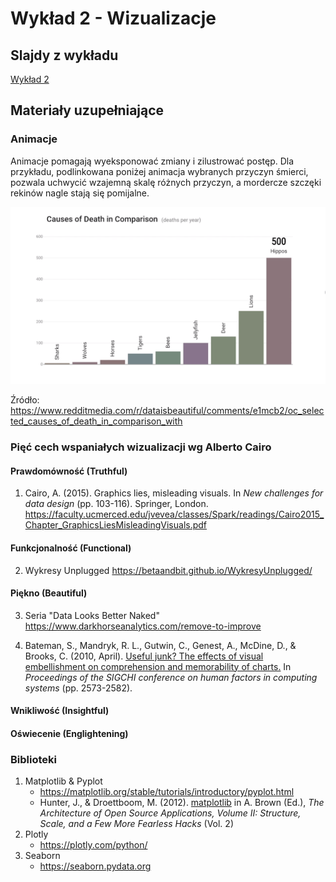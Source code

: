 # Wykład 2 - Wizualizacje

## Slajdy z wykładu

[Wykład 2](wyklad2.pdf)

## Materiały uzupełniające

### Animacje

Animacje pomagają wyeksponować zmiany i zilustrować postęp. Dla przykładu, podlinkowana poniżej animacja wybranych przyczyn śmierci, pozwala uchwycić wzajemną skalę różnych przyczyn, a mordercze szczęki rekinów nagle stają się pomijalne. 

<a href="https://www.redditmedia.com/r/dataisbeautiful/comments/e1mcb2/oc_selected_causes_of_death_in_comparison_with"><img src="selected_causes_of_death.png" alt="Selected Causes of Death in Comparison with the No. 1 Cause" /></a>

Źródło: https://www.redditmedia.com/r/dataisbeautiful/comments/e1mcb2/oc_selected_causes_of_death_in_comparison_with



### Pięć cech wspaniałych wizualizacji wg Alberto Cairo 

#### Prawdomówność (Truthful)

1. Cairo, A. (2015). Graphics lies, misleading visuals. In *New challenges for data design* (pp. 103-116). Springer, London. https://faculty.ucmerced.edu/jvevea/classes/Spark/readings/Cairo2015_Chapter_GraphicsLiesMisleadingVisuals.pdf 

#### Funkcjonalność (Functional)

2. Wykresy Unplugged https://betaandbit.github.io/WykresyUnplugged/ 

#### Piękno (Beautiful)

3. Seria "Data Looks Better Naked" https://www.darkhorseanalytics.com/remove-to-improve 

4. Bateman, S., Mandryk, R. L., Gutwin, C., Genest, A., McDine, D., & Brooks, C. (2010, April). [Useful junk? The effects of visual embellishment on comprehension and memorability of charts.](https://www.researchgate.net/publication/221517808_Useful_Junk_The_effects_of_visual_embellishment_on_comprehension_and_memorability_of_charts ) In *Proceedings of the SIGCHI conference on human factors in computing systems* (pp. 2573-2582).  

#### Wnikliwość (Insightful)

#### Oświecenie (Englightening)

### Biblioteki

1. Matplotlib & Pyplot
   * https://matplotlib.org/stable/tutorials/introductory/pyplot.html 
   * Hunter, J., & Droettboom, M. (2012). [matplotlib](http://www.aosabook.org/en/matplotlib.html) in A. Brown (Ed.), *The Architecture of Open Source Applications, Volume II: Structure, Scale, and a Few More Fearless Hacks* (Vol. 2) 
2. Plotly
   * https://plotly.com/python/ 
3. Seaborn
   * https://seaborn.pydata.org

